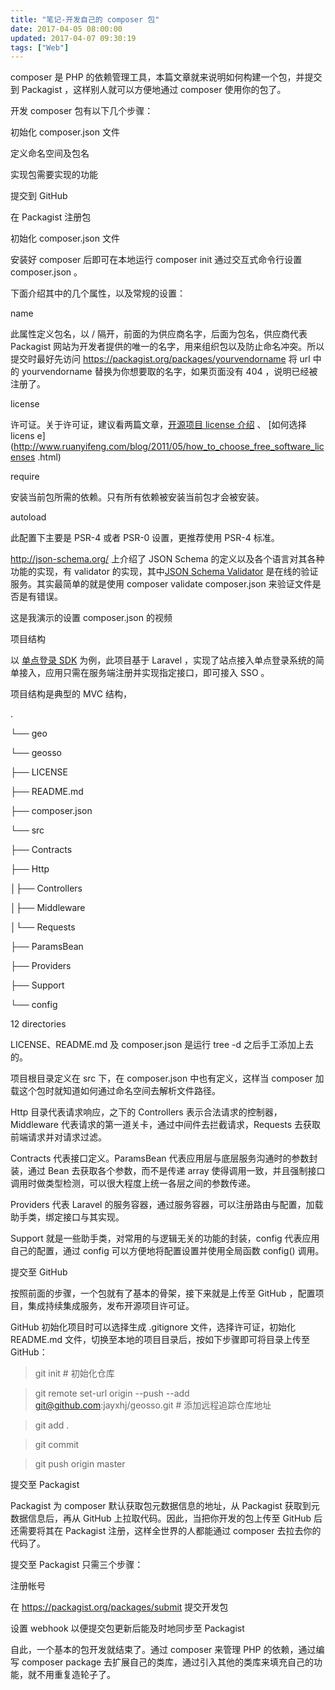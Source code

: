 ```yaml
---
title: "笔记-开发自己的 composer 包"
date: 2017-04-05 08:00:00
updated: 2017-04-07 09:30:19
tags: ["Web"]
---
```

composer 是 PHP 的依赖管理工具，本篇文章就来说明如何构建一个包，并提交到 Packagist ，这样别人就可以方便地通过 composer
使用你的包了。

  

开发 composer 包有以下几个步骤：

  

初始化 composer.json 文件

定义命名空间及包名

实现包需要实现的功能

提交到 GitHub

在 Packagist 注册包

初始化 composer.json 文件

  

安装好 composer 后即可在本地运行 composer init 通过交互式命令行设置 composer.json 。

  

下面介绍其中的几个属性，以及常规的设置：

  

name

此属性定义包名，以 / 隔开，前面的为供应商名字，后面为包名，供应商代表 Packagist
网站为开发者提供的唯一的名字，用来组织包以及防止命名冲突。所以提交时最好先访问
https://packagist.org/packages/yourvendorname 将 url 中的 yourvendorname
替换为你想要取的名字，如果页面没有 404 ，说明已经被注册了。

license

许可证。关于许可证，建议看两篇文章，[开源项目 license 介绍](http://choosealicense.com/) 、 [如何选择 licens
e](http://www.ruanyifeng.com/blog/2011/05/how_to_choose_free_software_licenses
.html)

require

安装当前包所需的依赖。只有所有依赖被安装当前包才会被安装。

autoload

此配置下主要是 PSR-4 或者 PSR-0 设置，更推荐使用 PSR-4 标准。

http://json-schema.org/ 上介绍了 JSON Schema 的定义以及各个语言对其各种功能的实现，有 validator
的实现，其中[JSON Schema Validator](http://www.jsonschemavalidator.net/)
是在线的验证服务。其实最简单的就是使用 composer validate composer.json 来验证文件是否是有错误。

  

这是我演示的设置 composer.json 的视频

  

项目结构

  

以 [单点登录 SDK](https://packagist.org/packages/geosso/geosso) 为例，此项目基于 Laravel
，实现了站点接入单点登录系统的简单接入，应用只需在服务端注册并实现指定接口，即可接入 SSO 。

  

项目结构是典型的 MVC 结构，

  

.

└── geo

 └── geosso

  ├── LICENSE

  ├── README.md

  ├── composer.json

  └── src

├── Contracts

├── Http

│├── Controllers

│├── Middleware

│└── Requests

├── ParamsBean

├── Providers

├── Support

└── config

  

12 directories

LICENSE、README.md 及 composer.json 是运行 tree -d 之后手工添加上去的。

  

项目根目录定义在 src 下，在 composer.json 中也有定义，这样当 composer 加载这个包时就知道如何通过命名空间去解析文件路径。

  

Http 目录代表请求响应，之下的 Controllers 表示合法请求的控制器，Middleware
代表请求的第一道关卡，通过中间件去拦截请求，Requests 去获取前端请求并对请求过滤。

  

Contracts 代表接口定义。ParamsBean 代表应用层与底层服务沟通时的参数封装，通过 Bean 去获取各个参数，而不是传递 array
使得调用一致，并且强制接口调用时做类型检测，可以很大程度上统一各层之间的参数传递。

  

Providers 代表 Laravel 的服务容器，通过服务容器，可以注册路由与配置，加载助手类，绑定接口与其实现。

  

Support 就是一些助手类，对常用的与逻辑无关的功能的封装，config 代表应用自己的配置，通过 config 可以方便地将配置设置并使用全局函数
config() 调用。

  

提交至 GitHub

  

按照前面的步骤，一个包就有了基本的骨架，接下来就是上传至 GitHub ，配置项目，集成持续集成服务，发布开源项目许可证。

  

GitHub 初始化项目时可以选择生成 .gitignore 文件，选择许可证，初始化 README.md
文件，切换至本地的项目目录后，按如下步骤即可将目录上传至 GitHub：

  

>git init # 初始化仓库

>git remote set-url origin --push --add git@github.com:jayxhj/geosso.git #
添加远程追踪仓库地址

> git add .

> git commit

> git push origin master

提交至 Packagist

  

Packagist 为 composer 默认获取包元数据信息的地址，从 Packagist 获取到元数据信息后，再从 GitHub
上拉取代码。因此，当把你开发的包上传至 GitHub 后还需要将其在 Packagist 注册，这样全世界的人都能通过 composer 去拉去你的代码了。

  

提交至 Packagist 只需三个步骤：

  

注册帐号

在 https://packagist.org/packages/submit 提交开发包

设置 webhook 以便提交包更新后能及时地同步至 Packagist

自此，一个基本的包开发就结束了。通过 composer 来管理 PHP 的依赖，通过编写 composer package
去扩展自己的类库，通过引入其他的类库来填充自己的功能，就不用重复造轮子了。

  

